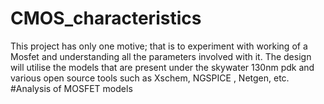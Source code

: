 # CMOS_characteristics
This project has only one motive; that is to experiment with working of a Mosfet and understanding all the parameters involved with it. The design will utilise the models that are present under the skywater 130nm pdk and various open source tools such as Xschem, NGSPICE , Netgen, etc.
#Analysis of MOSFET models
